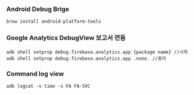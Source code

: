 ### Android Debug Brige
```shell
brew install android-platform-tools
```

### Google Analytics DebugView 보고서 연동
```shell
adb shell setprop debug.firebase.analytics.app {package name} //시작
adb shell setprop debug.firebase.analytics.app .none. //중지
```

### Command log view
```shell
adb logcat -v time -s FA FA-SVC
```

